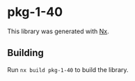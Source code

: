 # pkg-1-40

This library was generated with [Nx](https://nx.dev).

## Building

Run `nx build pkg-1-40` to build the library.

